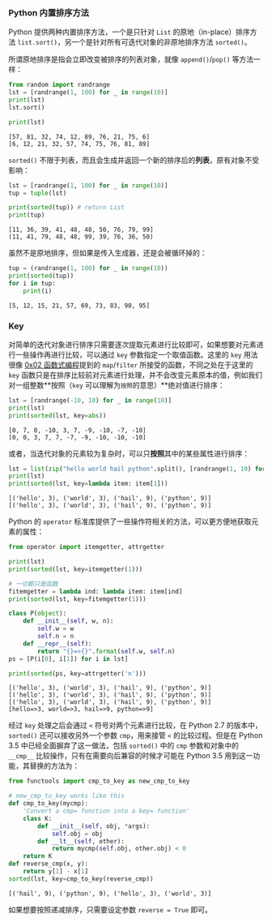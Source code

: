 
### Python 内置排序方法

Python 提供两种内置排序方法，一个是只针对 `List` 的原地（in-place）排序方法 `list.sort()`，另一个是针对所有可迭代对象的非原地排序方法 `sorted()`。

所谓原地排序是指会立即改变被排序的列表对象，就像 `append()`/`pop()` 等方法一样：


```python
from random import randrange
lst = [randrange(1, 100) for _ in range(10)]
print(lst)
lst.sort()

print(lst)
```

    [57, 81, 32, 74, 12, 89, 76, 21, 75, 6]
    [6, 12, 21, 32, 57, 74, 75, 76, 81, 89]


`sorted()` 不限于列表，而且会生成并返回一个新的排序后的**列表**，原有对象不受影响：


```python
lst = [randrange(1, 100) for _ in range(10)]
tup = tuple(lst)

print(sorted(tup)) # return List
print(tup)
```

    [11, 36, 39, 41, 48, 48, 50, 76, 79, 99]
    (11, 41, 79, 48, 48, 99, 39, 76, 36, 50)


虽然不是原地排序，但如果是传入生成器，还是会被循环掉的：


```python
tup = (randrange(1, 100) for _ in range(10))
print(sorted(tup))
for i in tup:
    print(i)
```

    [5, 12, 15, 21, 57, 69, 73, 83, 90, 95]


### Key

对简单的迭代对象进行排序只需要逐次提取元素进行比较即可，如果想要对元素进行一些操作再进行比较，可以通过 `key` 参数指定一个取值函数。这里的 `key` 用法很像 [0x02 函数式编程](https://github.com/rainyear/pytips/blob/master/Tips/2016-03-08-Functional-Programming-in-Python.ipynb)提到的 `map`/`filter` 所接受的函数，不同之处在于这里的 `key` 函数只是在排序比较前对元素进行处理，并不会改变元素原本的值，例如我们对一组整数**按照（`key` 可以理解为`按照`的意思）**绝对值进行排序：


```python
lst = [randrange(-10, 10) for _ in range(10)]
print(lst)
print(sorted(lst, key=abs))
```

    [0, 7, 0, -10, 3, 7, -9, -10, -7, -10]
    [0, 0, 3, 7, 7, -7, -9, -10, -10, -10]


或者，当迭代对象的元素较为复杂时，可以只**按照**其中的某些属性进行排序：


```python
lst = list(zip("hello world hail python".split(), [randrange(1, 10) for _ in range(4)]))
print(lst)
print(sorted(lst, key=lambda item: item[1]))
```

    [('hello', 3), ('world', 3), ('hail', 9), ('python', 9)]
    [('hello', 3), ('world', 3), ('hail', 9), ('python', 9)]


Python 的 `operator` 标准库提供了一些操作符相关的方法，可以更方便地获取元素的属性：


```python
from operator import itemgetter, attrgetter

print(lst)
print(sorted(lst, key=itemgetter(1)))

# 一切都只是函数
fitemgetter = lambda ind: lambda item: item[ind]
print(sorted(lst, key=fitemgetter(1)))

class P(object):
    def __init__(self, w, n):
        self.w = w
        self.n = n
    def __repr__(self):
        return "{}=>{}".format(self.w, self.n)
ps = [P(i[0], i[1]) for i in lst]

print(sorted(ps, key=attrgetter('n')))
```

    [('hello', 3), ('world', 3), ('hail', 9), ('python', 9)]
    [('hello', 3), ('world', 3), ('hail', 9), ('python', 9)]
    [('hello', 3), ('world', 3), ('hail', 9), ('python', 9)]
    [hello=>3, world=>3, hail=>9, python=>9]


经过 `key` 处理之后会通过 `<` 符号对两个元素进行比较，在 Python 2.7 的版本中，`sorted()` 还可以接收另外一个参数 `cmp`，用来接管 `<` 的比较过程。但是在 Python 3.5 中已经全面摒弃了这一做法，包括 `sorted()` 中的 `cmp` 参数和对象中的 `__cmp__` 比较操作，只有在需要向后兼容的时候才可能在 Python 3.5 用到这一功能，其替换的方法为：


```python
from functools import cmp_to_key as new_cmp_to_key

# new_cmp_to_key works like this
def cmp_to_key(mycmp):
    'Convert a cmp= function into a key= function'
    class K:
        def __init__(self, obj, *args):
            self.obj = obj
        def __lt__(self, other):
            return mycmp(self.obj, other.obj) < 0
    return K
def reverse_cmp(x, y):
    return y[1] - x[1]
sorted(lst, key=cmp_to_key(reverse_cmp))

```




    [('hail', 9), ('python', 9), ('hello', 3), ('world', 3)]



如果想要按照递减排序，只需要设定参数 `reverse = True` 即可。
